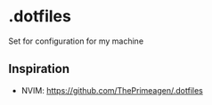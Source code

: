 # .dotfiles

Set for configuration for my machine

## Inspiration

- NVIM: https://github.com/ThePrimeagen/.dotfiles
